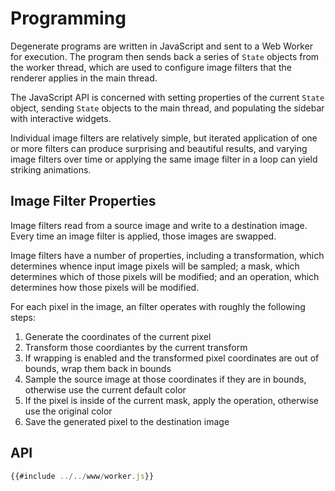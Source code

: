 # Programming

Degenerate programs are written in JavaScript and sent to a Web Worker for
execution. The program then sends back a series of `State` objects from the
worker thread, which are used to configure image filters that the renderer
applies in the main thread.

The JavaScript API is concerned with setting properties of the current `State`
object, sending `State` objects to the main thread, and populating the sidebar
with interactive widgets.

Individual image filters are relatively simple, but iterated application of one
or more filters can produce surprising and beautiful results, and varying image
filters over time or applying the same image filter in a loop can yield
striking animations.

## Image Filter Properties

Image filters read from a source image and write to a destination image. Every
time an image filter is applied, those images are swapped.

Image filters have a number of properties, including a transformation, which
determines whence input image pixels will be sampled; a mask, which determines
which of those pixels will be modified; and an operation, which determines how
those pixels will be modified.

For each pixel in the image, an filter operates with roughly the following
steps:

1. Generate the coordinates of the current pixel
2. Transform those coordiantes by the current transform
3. If wrapping is enabled and the transformed pixel coordinates are out of
   bounds, wrap them back in bounds
4. Sample the source image at those coordinates if they are in bounds,
   otherwise use the current default color
5. If the pixel is inside of the current mask, apply the operation, otherwise
   use the original color
6. Save the generated pixel to the destination image

## API

```javascript
{{#include ../../www/worker.js}}
```
